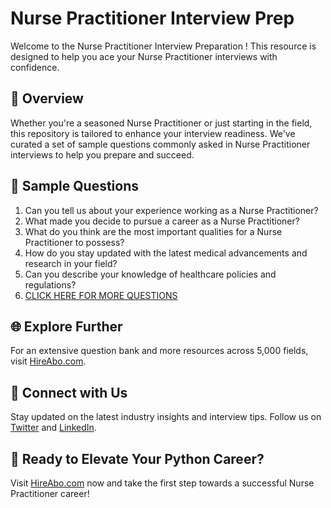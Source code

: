 # Nurse Practitioner Interview Prep

Welcome to the Nurse Practitioner Interview Preparation ! This resource is designed to help you ace your Nurse Practitioner interviews with confidence.

## 🚀 Overview

Whether you're a seasoned Nurse Practitioner or just starting in the field, this repository is tailored to enhance your interview readiness. We've curated a set of sample questions commonly asked in Nurse Practitioner interviews to help you prepare and succeed.

## 📝 Sample Questions

1. Can you tell us about your experience working as a Nurse Practitioner?
2. What made you decide to pursue a career as a Nurse Practitioner?
3. What do you think are the most important qualities for a Nurse Practitioner to possess?
4. How do you stay updated with the latest medical advancements and research in your field?
5. Can you describe your knowledge of healthcare policies and regulations?
6. [CLICK HERE FOR MORE QUESTIONS](https://hireabo.com/job/2_1_27/Nurse%20Practitioner)

## 🌐 Explore Further

For an extensive question bank and more resources across 5,000 fields, visit [HireAbo.com](https://www.hireabo.com).

## 📱 Connect with Us

Stay updated on the latest industry insights and interview tips. Follow us on [Twitter](https://twitter.com/hireabo) and [LinkedIn](https://www.linkedin.com/in/hire-abo-3609972a8/).

## 🚀 Ready to Elevate Your Python Career?

Visit [HireAbo.com](https://www.hireabo.com) now and take the first step towards a successful Nurse Practitioner career!